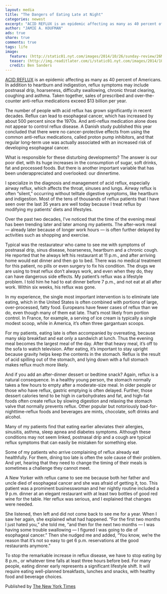 ```yaml
---
layout: media
title: "The Dangers of Eating Late at Night"
categories: newest
excerpt: "ACID REFLUX is an epidemic affecting as many as 40 percent of Americans."
author: "JAMIE A. KOUFMAN"
ads: true
share: true
comments: true
tags: life
image:
  feature: (http://static01.nyt.com/images/2014/10/26/sunday-review/26MEAL/26MEAL-master675.jpg)
  teaser: (http://img.readitlater.com/i/static01.nyt.com/images/2014/10/26/sunday-review/26MEAL/26MEAL-master675/RS/w426.jpg)
  credit: Ben Sanders
---
```


[ACID REFLUX](http://health.nytimes.com/health/guides/disease/gastroesophageal-reflux-disease/overview.html?inline=nyt-classifier) is an epidemic affecting as many as 40 percent of Americans. In addition to heartburn and indigestion, reflux symptoms may include postnasal drip, hoarseness, difficulty swallowing, chronic throat clearing, coughing and asthma. Taken together, sales of prescribed and over-the-counter anti-reflux medications exceed $13 billion per year.

The number of people with acid reflux has grown significantly in recent decades. Reflux can lead to esophageal cancer, which has increased by about 500 percent since the 1970s. And anti-reflux medication alone does not appear to control reflux disease. A Danish study published this year concluded that there were no cancer-protective effects from using the common anti-reflux medications, called proton pump inhibitors, and that regular long-term use was actually associated with an increased risk of developing esophageal cancer.

What is responsible for these disturbing developments? The answer is our poor diet, with its huge increases in the consumption of sugar, soft drinks, fat and processed foods. But there is another important variable that has been underappreciated and overlooked: our dinnertime.

I specialize in the diagnosis and management of acid reflux, especially airway reflux, which affects the throat, sinuses and lungs. Airway reflux is often “silent,” occurring without telltale digestive symptoms, like heartburn and indigestion. Most of the tens of thousands of reflux patients that I have seen over the last 35 years are well today because I treat reflux by modifying my patients’ diets and lifestyles.

Over the past two decades, I’ve noticed that the time of the evening meal has been trending later and later among my patients. The after-work meal — already later because of longer work hours — is often further delayed by activities such as shopping and exercise.

Typical was the restaurateur who came to see me with symptoms of postnasal drip, sinus disease, hoarseness, heartburn and a chronic cough. He reported that he always left his restaurant at 11 p.m., and after arriving home would eat dinner and then go to bed. There was no medical treatment for this patient, no pills or even surgery to fix his condition. The drugs we are using to treat reflux don’t always work, and even when they do, they can have dangerous side effects. My patient’s reflux was a lifestyle problem. I told him he had to eat dinner before 7 p.m., and not eat at all after work. Within six weeks, his reflux was gone.

In my experience, the single most important intervention is to eliminate late eating, which in the United States is often combined with portions of large, over-processed, fatty food. Europeans have fewer cases of reflux than we do, even though many of them eat late. That’s most likely from portion control. In France, for example, a serving of ice cream is typically a single modest scoop, while in America, it’s often three gargantuan scoops.

For my patients, eating late is often accompanied by overeating, because many skip breakfast and eat only a sandwich at lunch. Thus the evening meal becomes the largest meal of the day. After that heavy meal, it’s off to the sofa to watch television. After eating, it’s important to stay upright because gravity helps keep the contents in the stomach. Reflux is the result of acid spilling out of the stomach, and lying down with a full stomach makes reflux much more likely.

And if you add an after-dinner dessert or bedtime snack? Again, reflux is a natural consequence. In a healthy young person, the stomach normally takes a few hours to empty after a moderate-size meal. In older people or those who have reflux, gastric emptying is often delayed. Further, those dessert calories tend to be high in carbohydrates and fat, and high-fat foods often create reflux by slowing digestion and relaxing the stomach valve that normally prevents reflux. Other popular but notoriously bad-for-nighttime-reflux foods and beverages are mints, chocolate, soft drinks and alcohol.

Many of my patients find that eating earlier alleviates their allergies, sinusitis, asthma, sleep apnea and diabetes symptoms. Although these conditions may not seem linked, postnasal drip and a cough are typical reflux symptoms that can easily be mistaken for something else.

Some of my patients who arrive complaining of reflux already eat healthfully. For them, dining too late is often the sole cause of their problem. And yet, hearing that they need to change the timing of their meals is sometimes a challenge they cannot meet.

A New Yorker with reflux came to see me because both her father and uncle died of esophageal cancer and she was afraid of getting it, too. This patient was a prominent businesswoman and her nightly routine included a 9 p.m. dinner at an elegant restaurant with at least two bottles of good red wine for the table. Her reflux was serious, and I explained that changes were needed.

She listened, then left and did not come back to see me for a year. When I saw her again, she explained what had happened. “For the first two months I just hated you,” she told me, “and then for the next two months — I was having some trouble swallowing — I figured I was going to die of esophageal cancer.” Then she nudged me and added, “You know, we’re the reason that it’s not so easy to get 6 p.m. reservations at the good restaurants anymore.”

To stop the remarkable increase in reflux disease, we have to stop eating by 8 p.m., or whatever time falls at least three hours before bed. For many people, eating dinner early represents a significant lifestyle shift. It will require eating well-planned breakfasts, lunches and snacks, with healthy food and beverage choices.

Published by [The New York Times](http://www.nytimes.com/2014/10/26/opinion/sunday/the-dangers-of-eating-late-at-night.htm)

